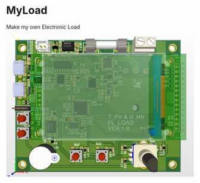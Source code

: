 # MyLoad
Make my own Electronic Load

![3D](https://github.com/anhvanthe/MyLoad/blob/master/HW/3D.PNG)